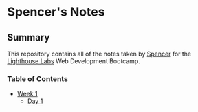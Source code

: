 # Spencer's Notes

## Summary

This repository contains all of the notes taken by [Spencer](https://github.com/spence914) for the [Lighthouse Labs](https://www.lighthouselabs.ca/) Web Development Bootcamp.

### Table of Contents
* [Week 1](/Week_1)
  * [Day 1](/Week_1/Day_1/)